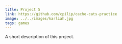```yaml
---
title: Project 5
link: https://github.com/cpilip/cache-cats-practice
image: ../../images/karliah.jpg
tags: games
---
```


A short description of this project.